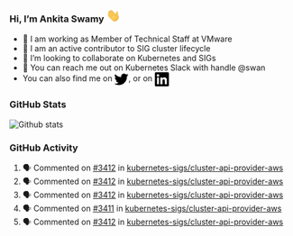 ### Hi, I’m Ankita Swamy <img src="svg/wave.gif" width="25px"> 

- 💼 I am working as Member of Technical Staff at VMware
- 👀 I am an active contributor to SIG cluster lifecycle 
- 💞️ I’m looking to collaborate on Kubernetes and SIGs
- 💬 You can reach me out on Kubernetes Slack with handle @swan
- You can also find me on <a href="https://twitter.com/SwamyAnkita" target="blank"><img align="center" src="https://raw.githubusercontent.com/Ankitasw/Ankitasw/master/svg/twitter.svg" alt="Ankitasw" height="25" width="25" color="#1DA1f2" /></a>, or on <a href="https://www.linkedin.com/in/Ankitaswamy/" target="blank"><img align="center" src="https://raw.githubusercontent.com/Ankitasw/Ankitasw/master/svg/linkedin.svg" alt="Ankitasw" height="25" width="25" /></a>

### GitHub Stats
![Github stats](https://github-readme-stats.vercel.app/api?username=Ankitasw&count_private=true&show_icons=true&theme=tokyonight)

### GitHub Activity 
<!--START_SECTION:activity-->
1. 🗣 Commented on [#3412](https://github.com/kubernetes-sigs/cluster-api-provider-aws/issues/3412) in [kubernetes-sigs/cluster-api-provider-aws](https://github.com/kubernetes-sigs/cluster-api-provider-aws)
2. 🗣 Commented on [#3412](https://github.com/kubernetes-sigs/cluster-api-provider-aws/issues/3412) in [kubernetes-sigs/cluster-api-provider-aws](https://github.com/kubernetes-sigs/cluster-api-provider-aws)
3. 🗣 Commented on [#3412](https://github.com/kubernetes-sigs/cluster-api-provider-aws/issues/3412) in [kubernetes-sigs/cluster-api-provider-aws](https://github.com/kubernetes-sigs/cluster-api-provider-aws)
4. 🗣 Commented on [#3411](https://github.com/kubernetes-sigs/cluster-api-provider-aws/issues/3411) in [kubernetes-sigs/cluster-api-provider-aws](https://github.com/kubernetes-sigs/cluster-api-provider-aws)
5. 🗣 Commented on [#3412](https://github.com/kubernetes-sigs/cluster-api-provider-aws/issues/3412) in [kubernetes-sigs/cluster-api-provider-aws](https://github.com/kubernetes-sigs/cluster-api-provider-aws)
<!--END_SECTION:activity-->
